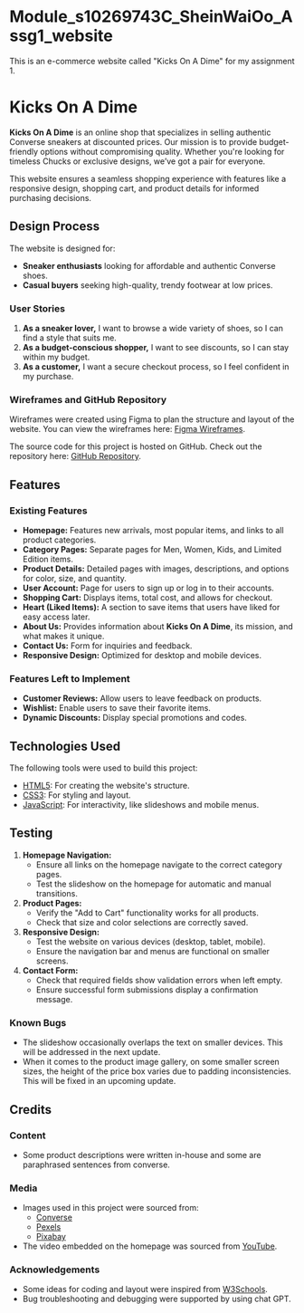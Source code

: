 # Module_s10269743C_SheinWaiOo_Assg1_website
This is an e-commerce website called "Kicks On A Dime" for my assignment 1.

# Kicks On A Dime

**Kicks On A Dime** is an online shop that specializes in selling authentic Converse sneakers at discounted prices. Our mission is to provide budget-friendly options without compromising quality. Whether you're looking for timeless Chucks or exclusive designs, we’ve got a pair for everyone.

This website ensures a seamless shopping experience with features like a responsive design, shopping cart, and product details for informed purchasing decisions.

## Design Process

The website is designed for:
- **Sneaker enthusiasts** looking for affordable and authentic Converse shoes.
- **Casual buyers** seeking high-quality, trendy footwear at low prices.

### User Stories
1. **As a sneaker lover,** I want to browse a wide variety of shoes, so I can find a style that suits me.
2. **As a budget-conscious shopper,** I want to see discounts, so I can stay within my budget.
3. **As a customer,** I want a secure checkout process, so I feel confident in my purchase.

### Wireframes and GitHub Repository
Wireframes were created using Figma to plan the structure and layout of the website. You can view the wireframes here: [Figma Wireframes](https://www.figma.com/design/IXN9xfITRMkb29a8G1QQrq/Module_S10269743C_SheinWaiOo_Assg1_wireframe?node-id=0-1&t=VmZaa5MqJyv4EeUl-1).

The source code for this project is hosted on GitHub. Check out the repository here: [GitHub Repository](https://github.com/SharliCain/Module_s10269743C_SheinWaiOo_Assg1_website.git).

## Features

### Existing Features
- **Homepage:** Features new arrivals, most popular items, and links to all product categories.
- **Category Pages:** Separate pages for Men, Women, Kids, and Limited Edition items.
- **Product Details:** Detailed pages with images, descriptions, and options for color, size, and quantity.
- **User Account:** Page for users to sign up or log in to their accounts.
- **Shopping Cart:** Displays items, total cost, and allows for checkout.
- **Heart (Liked Items):** A section to save items that users have liked for easy access later.
- **About Us:** Provides information about **Kicks On A Dime**, its mission, and what makes it unique.
- **Contact Us:** Form for inquiries and feedback.
- **Responsive Design:** Optimized for desktop and mobile devices.

### Features Left to Implement
- **Customer Reviews:** Allow users to leave feedback on products.
- **Wishlist:** Enable users to save their favorite items.
- **Dynamic Discounts:** Display special promotions and codes.

## Technologies Used

The following tools were used to build this project:
- [HTML5](https://developer.mozilla.org/en-US/docs/Web/HTML): For creating the website's structure.
- [CSS3](https://developer.mozilla.org/en-US/docs/Web/CSS): For styling and layout.
- [JavaScript](https://developer.mozilla.org/en-US/docs/Web/JavaScript): For interactivity, like slideshows and mobile menus.

## Testing

1. **Homepage Navigation:**
   - Ensure all links on the homepage navigate to the correct category pages.
   - Test the slideshow on the homepage for automatic and manual transitions.
2. **Product Pages:**
   - Verify the "Add to Cart" functionality works for all products.
   - Check that size and color selections are correctly saved.
3. **Responsive Design:**
   - Test the website on various devices (desktop, tablet, mobile).
   - Ensure the navigation bar and menus are functional on smaller screens.
4. **Contact Form:**
   - Check that required fields show validation errors when left empty.
   - Ensure successful form submissions display a confirmation message.

### Known Bugs
- The slideshow occasionally overlaps the text on smaller devices. This will be addressed in the next update.
- When it comes to the product image gallery, on some smaller screen sizes, the height of the price box varies due to padding inconsistencies. This will be fixed in an upcoming update.

## Credits

### Content
- Some product descriptions were written in-house and some are paraphrased sentences from converse.

### Media
- Images used in this project were sourced from:
  - [Converse](https://www.converse.com)
  - [Pexels](https://www.pexels.com/)
  - [Pixabay](https://pixabay.com/)
- The video embedded on the homepage was sourced from [YouTube](https://www.youtube.com/).

### Acknowledgements
- Some ideas for coding and layout were inspired from [W3Schools](https://www.w3schools.com/).
- Bug troubleshooting and debugging were supported by using chat GPT.





